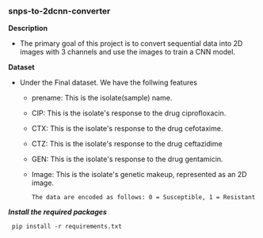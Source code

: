 ### snps-to-2dcnn-converter ###

**Description**

- The primary goal of this project is to convert sequential data into 2D images with 3 channels and use the images to train a CNN model.

**Dataset**

- Under the Final dataset. We have the follwing features
    * prename: This is the isolate(sample) name.
    * CIP: This is the isolate's response to the drug ciprofloxacin.
    * CTX: This is the isolate's response to the drug cefotaxime.
    * CTZ: This is the isolate's response to the drug ceftazidime
    * GEN: This is the isolate's response to the drug gentamicin.
    * Image: This is the isolate's genetic makeup, represented as an 2D image.
        
        `` The data are encoded as follows: 0 = Susceptible, 1 = Resistant ``  
 
***Install the required packages***
    
     pip install -r requirements.txt
